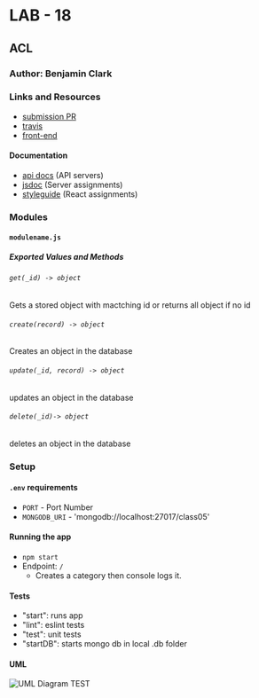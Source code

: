 # LAB - 18

## ACL

### Author: Benjamin Clark

### Links and Resources
* [submission PR](https://github.com/benjamin-401-advanced-javascript/class-05/pull/2)
* [travis](https://www.travis-ci.com/benjamin-401-advanced-javascript/class-05)
* [front-end](https://cf-401-class-05.herokuapp.com/)

#### Documentation
* [api docs](http://xyz.com) (API servers)
* [jsdoc](http://xyz.com) (Server assignments)
* [styleguide](http://xyz.com) (React assignments)

### Modules
#### `modulename.js`
##### Exported Values and Methods

###### `get(_id) -> object`
Gets a stored object with mactching id or returns all object if no id

###### `create(record) -> object`
Creates an object in the database

###### `update(_id, record) -> object`
updates an object in the database

###### `delete(_id)-> object`
deletes an object in the database

### Setup
#### `.env` requirements
* `PORT` - Port Number
* `MONGODB_URI` - 'mongodb://localhost:27017/class05'

#### Running the app
* `npm start`
* Endpoint: `/`
  * Creates a category then console logs it.

  
#### Tests
* "start": runs app
* "lint": eslint tests
* "test": unit tests
* "startDB": starts mongo db in local .db folder

#### UML
![UML Diagram TEST](bitmoji.png)
